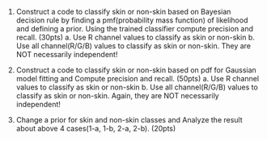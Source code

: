 
1. Construct a code to classify skin or non-skin based on Bayesian decision
rule by finding a pmf(probability mass function) of likelihood and defining a
prior. Using the trained classifier compute precision and recall. (30pts)
  a. Use R channel values to classify as skin or non-skin
  b. Use all channel(R/G/B) values to classify as skin or non-skin. They
     are NOT necessarily independent!

2. Construct a code to classify skin or non-skin based on pdf for Gaussian
model fitting and Compute precision and recall. (50pts)
  a. Use R channel values to classify as skin or non-skin
  b. Use all channel(R/G/B) values to classify as skin or non-skin. Again,
     they are NOT necessarily independent!

3. Change a prior for skin and non-skin classes and Analyze the result about
above 4 cases(1-a, 1-b, 2-a, 2-b). (20pts)


